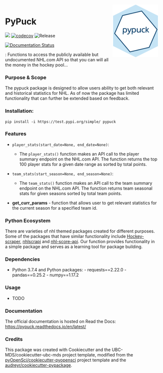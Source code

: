 <img src="img/pypuck_logo.png" width="150" align = "right">

# PyPuck

![](https://github.com/UBC-MDS/pypuck/workflows/build/badge.svg) [![codecov](https://codecov.io/gh/UBC-MDS/pypuck/branch/master/graph/badge.svg)](https://codecov.io/gh/UBC-MDS/pypuck) ![Release](https://github.com/UBC-MDS/pypuck/workflows/Release/badge.svg)

[![Documentation Status](https://readthedocs.org/projects/pypuck/badge/?version=latest)](https://pypuck.readthedocs.io/en/latest/?badge=latest)

: Functions to access the publicly available but undocumented NHL.com API so that you can will all the money in the hockey pool...

### Purpose & Scope
The pypuck package is designed to allow users ability to get both relevant and historical statistics for NHL. As of now the package has limited functionality that can further be extended based on feedback.     

### Installation:

```
pip install -i https://test.pypi.org/simple/ pypuck
```

### Features

- `player_stats(start_date=None, end_date=None)`:
	- The `player_stats()` function makes an API call to the player summary endpoint on the NHL.com API. The function returns the top 100 player stats for a given date range as sorted by total points.
- `team_stats(start_season=None, end_season=None)`:
	- The `team_stats()` function makes an API call to the team summary endpoint on the NHL.com API. The function returns team seasonal stats for given seasons sorted by total team points.

- **get_curr_params**  - function that allows user to get relevant statistics for the current season for a specified team id.

### Python Ecosystem
There are varieties of nhl themed packages created for different purposes. Some of the packages that have similar functionality include [Hockey-scraper](https://github.com/HarryShomer/Hockey-Scraper), [nhlscrapi](https://pythonhosted.org/nhlscrapi/) and [nhl-score-api](https://github.com/peruukki/nhl-score-api). Our function provides functionality in a simple package and serves as a learning tool for package building.  


### Dependencies
- Python 3.7.4 and Python packages:
      - requests==2.22.0
      - pandas==0.25.2
      - numpy==1.17.2

### Usage
- TODO


### Documentation
The official documentation is hosted on Read the Docs: <https://pypuck.readthedocs.io/en/latest/>

### Credits
This package was created with Cookiecutter and the UBC-MDS/cookiecutter-ubc-mds project template, modified from the [pyOpenSci/cookiecutter-pyopensci](https://github.com/pyOpenSci/cookiecutter-pyopensci) project template and the [audreyr/cookiecutter-pypackage](https://github.com/audreyr/cookiecutter-pypackage).
